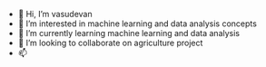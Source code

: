 - 👋 Hi, I’m vasudevan
- 👀 I’m interested in machine learning and data analysis concepts
- 🌱 I’m currently learning machine learning and data analysis
- 💞️ I’m looking to collaborate on agriculture project
- 📫

<!---
Vasu9941439481/Vasu9941439481 is a ✨ special ✨ repository because its `README.md` (this file) appears on your GitHub profile.
You can click the Preview link to take a look at your changes.
--->

